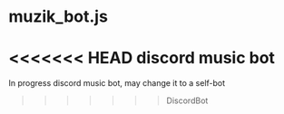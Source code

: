 # muzik_bot.js
<<<<<<< HEAD
discord music bot
=======

In progress discord music bot, may change it to a self-bot
>>>>>>> DiscordBot
